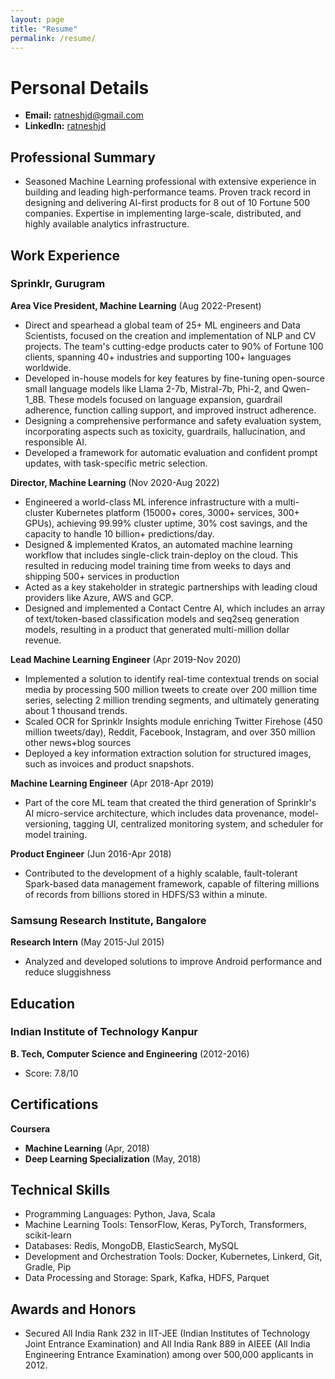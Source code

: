 ```yaml
---
layout: page
title: "Resume"
permalink: /resume/
---
```

# Personal Details 

- **Email:** ratneshjd@gmail.com 
- **LinkedIn:** [ratneshjd](https://www.linkedin.com/in/ratneshjd/)


## Professional Summary
* Seasoned Machine Learning professional with extensive experience in building and leading high-performance teams. Proven track record in designing and delivering AI-first products for 8 out of 10 Fortune 500 companies. Expertise in implementing large-scale, distributed, and highly available analytics infrastructure. 

## Work Experience
### Sprinklr, Gurugram
**Area Vice President, Machine Learning** (Aug 2022-Present)
* Direct and spearhead a global team of 25+ ML engineers and Data Scientists, focused on the creation and implementation of NLP and CV projects. The team's cutting-edge products cater to 90% of Fortune 100 clients, spanning 40+ industries and supporting 100+ languages worldwide.
* Developed in-house models for key features by fine-tuning open-source small language models like Llama 2-7b, Mistral-7b, Phi-2, and Qwen-1_8B. These models focused on language expansion, guardrail adherence, function calling support, and improved instruct adherence.
* Designing a comprehensive performance and safety evaluation system, incorporating aspects such as toxicity, guardrails, hallucination, and responsible AI.
* Developed a framework for automatic evaluation and confident prompt updates, with task-specific metric selection.

**Director, Machine Learning** (Nov 2020-Aug 2022)
* Engineered a world-class ML inference infrastructure with a multi-cluster Kubernetes platform (15000+ cores, 3000+ services, 300+ GPUs), achieving 99.99% cluster uptime, 30% cost savings, and the capacity to handle 10 billion+ predictions/day.
* Designed & implemented Kratos, an automated machine learning workflow that includes single-click train-deploy on the cloud. This resulted in reducing model training time from weeks to days and shipping 500+ services in production
* Acted as a key stakeholder in strategic partnerships with leading cloud providers like Azure, AWS and GCP.
* Designed and implemented a Contact Centre AI, which includes an array of text/token-based classification models and seq2seq generation models, resulting in a product that generated multi-million dollar revenue.

**Lead Machine Learning Engineer** (Apr 2019-Nov 2020)
* Implemented a solution to identify real-time contextual trends on social media by processing 500 million tweets to create over 200 million time series, selecting 2 million trending segments, and ultimately generating about 1 thousand trends.
* Scaled OCR for Sprinklr Insights module enriching Twitter Firehose (450 million tweets/day), Reddit, Facebook, Instagram, and over 350 million other news+blog sources
* Deployed a key information extraction solution for structured images, such as invoices and product snapshots. 

**Machine Learning Engineer** (Apr 2018-Apr 2019)
* Part of the core ML team that created the third generation of Sprinklr's AI micro-service architecture, which includes data provenance, model-versioning, tagging UI, centralized monitoring system, and scheduler for model training.

**Product Engineer** (Jun 2016-Apr 2018)
* Contributed to the development of a highly scalable, fault-tolerant Spark-based data management framework, capable of filtering millions of records from billions stored in HDFS/S3 within a minute.
### Samsung Research Institute, Bangalore
**Research Intern** (May 2015-Jul 2015)
* Analyzed and developed solutions to improve Android performance and reduce sluggishness

## Education
### Indian Institute of Technology Kanpur
**B. Tech, Computer Science and Engineering** (2012-2016)
- Score: 7.8/10

## Certifications
**Coursera**
- **Machine Learning** (Apr, 2018)
- **Deep Learning Specialization** (May, 2018)

## Technical Skills
- Programming Languages: Python, Java, Scala
- Machine Learning Tools: TensorFlow, Keras, PyTorch, Transformers, scikit-learn
- Databases: Redis, MongoDB, ElasticSearch, MySQL
- Development and Orchestration Tools: Docker, Kubernetes, Linkerd, Git, Gradle, Pip
- Data Processing and Storage: Spark, Kafka, HDFS, Parquet
## Awards and Honors
- Secured All India Rank 232 in IIT-JEE (Indian Institutes of Technology Joint Entrance Examination) and All India Rank 889 in AIEEE (All India Engineering Entrance Examination) among over 500,000 applicants in 2012.